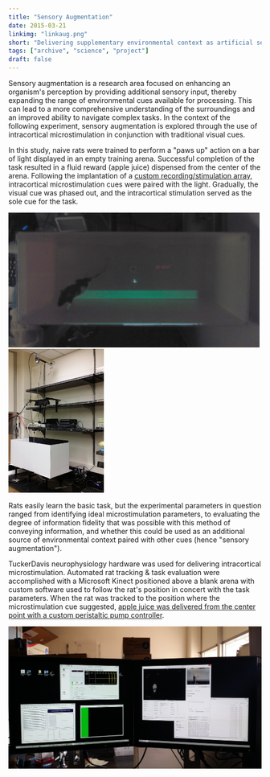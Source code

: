 ```yaml
---
title: "Sensory Augmentation"
date: 2015-03-21
linkimg: "linkaug.png"
short: "Delivering supplementary environmental context as artificial sensory input via intracortical microstimulation."
tags: ["archive", "science", "project"]
draft: false
---
```

Sensory augmentation is a research area focused on enhancing an organism's perception by providing additional sensory input, thereby expanding the range of environmental cues available for processing. This can lead to a more comprehensive understanding of the surroundings and an improved ability to navigate complex tasks. In the context of the following experiment, sensory augmentation is explored through the use of intracortical microstimulation in conjunction with traditional visual cues.

In this study, naive rats were trained to perform a "paws up" action on a bar of light displayed in an empty training arena. Successful completion of the task resulted in a fluid reward (apple juice) dispensed from the center of the arena. Following the implantation of a <a href="/bytes/2015-04-02-intracortical-array/">custom recording/stimulation array</a>, intracortical microstimulation cues were paired with the light. Gradually, the visual cue was phased out, and the intracortical stimulation served as the sole cue for the task.

<div class="cga-flex-content">
	<a href="pawsbar.png"><img width="500" src="pawsbar.png" alt="naive rat showing paws-up on light bar" /></a>
	<a href="arenaexternal.png"><img width="190" src="arenaexternal.png" alt="external view of training arena"/></a>
</div>

Rats easily learn the basic task, but the experimental parameters in question ranged from identifying ideal microstimulation parameters, to evaluating the degree of information fidelity that was possible with this method of conveying information, and whether this could be used as an additional source of environmental context paired with other cues (hence "sensory augmentation").

TuckerDavis neurophysiology hardware was used for delivering intracortical microstimulation. Automated rat tracking & task evaluation were accomplished with a Microsoft Kinect positioned above a blank arena with custom software used to follow the rat's position in concert with the task parameters. When the rat was tracked to the position where the microstimulation cue suggested, <a href="/bytes/2015-01-19-diy-peristaltic-pump/">apple juice was delivered from the center point with a custom peristaltic pump controller</a>.

<a href="arena.jpg"><img class="image-center" alt="controller view of training session" src="arena.jpg" /></a>